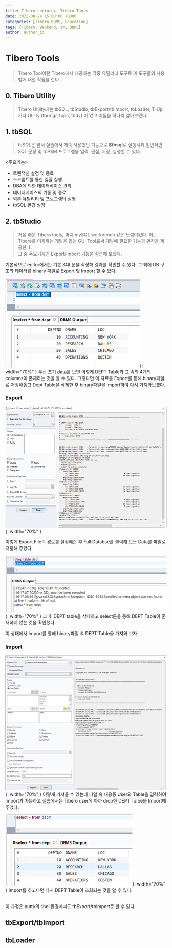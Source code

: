 ```yaml
---
title: Tibero Lecture4. Tibero Tools
date: 2022-08-24 15:00:00 +0900
categories: [Tibero DBMS, Education]
tags: [Tibero, Backend, SW, DBMS] 
author: author_id 
---
```


# Tibero Tools
> Tibero Tool이란 Tibero에서 제공하는 각종 유틸리티 도구로 이 도구들의 사용법에 대한 학습을 한다.

## 0. Tibero Utility
> Tibero Utility에는 tbSQL, tbStudio, tbExport/tbImport, tbLoader, T-Up, 기타 Utility (tbrmgr, tbpc, tbdv) 이 있고 이들을 하나씩 알아보겠다.

## 1. tbSQL
> tbSQL은 앞서 실습에서 계속 사용했던 기능으로 **$tbsql**로 실행시켜 일반적인 SQL 문장 및 tbPSM 프로그램을 입력, 편집, 저장, 실행할 수 있다.

<주요기능>
- 트랜잭션 설정 및 종료
- 스크립트를 통한 일괄 실행
- DBA에 의한 데이터베이스 관리
- 데이터베이스의 기동 및 종료
- 외부 유틸리티 및 프로그램의 실행
- tbSQL 환경 설정

## 2. tbStudio
> 처음 배운 Tibero tool로 마치 mySQL workbench 같은 느낌이었다. 이는 Tibero를 이용하는 개발을 돕는 GUI Tool로써 개발에 필요한 기능과 환경을 제공한다.  
그 중 주요기능인 Export/Import 기능을 실습해 보았다.

기본적으로 editor에서는 기본 SQL문을 작성해 결과를 확인할 수 있다. 그 밖에 DB 구조와 데이터를 binary 파일로 Export 및 Import 할 수 있다.
<br>

![Desktop View](/assets/img/2022.08/24-1.PNG){: width="70%" }
우선 초기 data를 보면 이렇게 DEPT Table과 그 속의 4개의 columns이 존재하는 것을 볼 수 있다. 그렇다면 이 자료를 Export를 통해 binary파일로 저장해놓고 Dept Table을 삭제한 후 binary파일을 import하여 다시 가져와보겠다.

### Export
![Desktop View](/assets/img/2022.08/24-2.PNG){: width="70%" }

이렇게 Export File의 경로를 설정해준 후 Full Databse를 클릭해 모든 Data를 파일로 저장해 주었다. 
<br>

![Desktop View](/assets/img/2022.08/24-3.PNG){: width="70%" }
그 후 DEPT table을 삭제하고 select문을 통해 DEPT Table이 존재하지 않는 것을 확인했다. 
<br>

이 상태에서 Import를 통해 binary파일 속 DEPT Table을 가져와 보자.

### Import

![Desktop View](/assets/img/2022.08/24-4.PNG){: width="70%" }
이렇게 가져올 수 있는데 파일 속 내용중 User와 Table을 입력하여 Import가 가능하고 실습에서는 Tibero user에 아까 drop한 DEPT Talbe을 Import해주었다.
<br>

![Desktop View](/assets/img/2022.08/24-5.PNG){: width="70%" }
Import를 하고나면 다시 DEPT Table이 조회되는 것을 알 수 있다.

<br>
이 과정은 putty의 shell환경에서도 tbExport/tbImport로 할 수 있다.

## tbExport/tbImport

## tbLoader